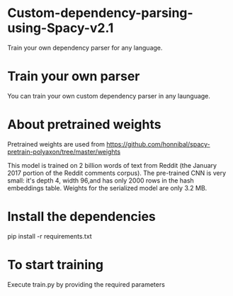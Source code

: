 # Custom-dependency-parsing-using-Spacy-v2.1
Train your own dependency parser for any language.

# Train your own parser
You can train your own custom dependency parser in any launguage.

# About pretrained weights
Pretrained weights are used from https://github.com/honnibal/spacy-pretrain-polyaxon/tree/master/weights

This model is trained on 2 billion words of text from Reddit (the January 2017 portion of the Reddit comments corpus).
The pre-trained CNN is very small: it's depth 4, width 96,and has only 2000 rows in the hash embeddings table.
Weights for the serialized model are only 3.2 MB.

# Install the dependencies
pip install -r requirements.txt

# To start training
Execute train.py by providing the required parameters